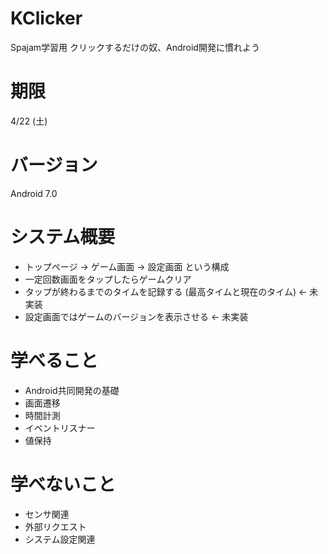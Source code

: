 # KClicker
Spajam学習用 クリックするだけの奴、Android開発に慣れよう  

# 期限
4/22 (土)

# バージョン
Android 7.0

# システム概要

* トップページ -> ゲーム画面 -> 設定画面 という構成
* 一定回数画面をタップしたらゲームクリア
* タップが終わるまでのタイムを記録する (最高タイムと現在のタイム) ← 未実装
* 設定画面ではゲームのバージョンを表示させる ← 未実装

# 学べること

* Android共同開発の基礎
* 画面遷移
* 時間計測
* イベントリスナー
* 値保持

# 学べないこと

* センサ関連
* 外部リクエスト
* システム設定関連
